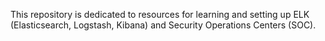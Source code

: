 This repository is dedicated to resources for learning and setting up ELK (Elasticsearch, Logstash, Kibana) and Security Operations Centers (SOC).
